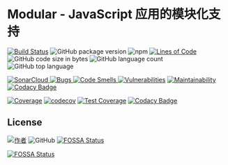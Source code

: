 # Modular - JavaScript 应用的模块化支持

[![Build Status](https://travis-ci.org/han-feng/modular.svg?branch=master)](https://travis-ci.org/han-feng/modular)
![GitHub package version](https://img.shields.io/github/package-json/v/han-feng/modular.svg)
![npm](https://img.shields.io/npm/v/modular-core.svg)
[![Lines of Code](https://sonarcloud.io/api/project_badges/measure?project=han-feng_modular&metric=ncloc)](https://sonarcloud.io/dashboard?id=han-feng_modular)
![GitHub code size in bytes](https://img.shields.io/github/languages/code-size/han-feng/modular.svg)
![GitHub language count](https://img.shields.io/github/languages/count/han-feng/modular.svg)
![GitHub top language](https://img.shields.io/github/languages/top/han-feng/modular.svg)

[![SonarCloud](https://sonarcloud.io/api/project_badges/measure?project=han-feng_modular&metric=alert_status)
![Bugs](https://sonarcloud.io/api/project_badges/measure?project=han-feng_modular&metric=bugs)
![Code Smells](https://sonarcloud.io/api/project_badges/measure?project=han-feng_modular&metric=code_smells)
![Vulnerabilities](https://sonarcloud.io/api/project_badges/measure?project=han-feng_modular&metric=vulnerabilities)](https://sonarcloud.io/dashboard?id=han-feng_modular)
[![Maintainability](https://api.codeclimate.com/v1/badges/81ee4ea8619795c3df9f/maintainability)](https://codeclimate.com/github/han-feng/modular/maintainability)
[![Codacy Badge](https://api.codacy.com/project/badge/Grade/aaaecaba7c4c4b559741b37704ec8f82)](https://www.codacy.com/app/han-feng/modular?utm_source=github.com&utm_medium=referral&utm_content=han-feng/modular&utm_campaign=Badge_Grade)

[![Coverage](https://sonarcloud.io/api/project_badges/measure?project=han-feng_modular&metric=coverage)](https://sonarcloud.io/dashboard?id=han-feng_modular)
[![codecov](https://codecov.io/gh/han-feng/modular/branch/master/graph/badge.svg)](https://codecov.io/gh/han-feng/modular)
[![Test Coverage](https://api.codeclimate.com/v1/badges/81ee4ea8619795c3df9f/test_coverage)](https://codeclimate.com/github/han-feng/modular/test_coverage)
[![Codacy Badge](https://api.codacy.com/project/badge/Coverage/aaaecaba7c4c4b559741b37704ec8f82)](https://www.codacy.com/app/han-feng/modular?utm_source=github.com&utm_medium=referral&utm_content=han-feng/modular&utm_campaign=Badge_Coverage)

## License

[![作者](https://img.shields.io/badge/%E4%BD%9C%E8%80%85-han__feng%40foxmail.com-red.svg?style=social&logo=github)](mailto:han_feng@foxmail.com)
![GitHub](https://img.shields.io/github/license/han-feng/modular.svg)
[![FOSSA Status](https://app.fossa.io/api/projects/git%2Bgithub.com%2Fhan-feng%2Fmodular.svg?type=shield)](https://app.fossa.io/projects/git%2Bgithub.com%2Fhan-feng%2Fmodular?ref=badge_shield)

[![FOSSA Status](https://app.fossa.io/api/projects/git%2Bgithub.com%2Fhan-feng%2Fmodular.svg?type=large)](https://app.fossa.io/projects/git%2Bgithub.com%2Fhan-feng%2Fmodular?ref=badge_large)
